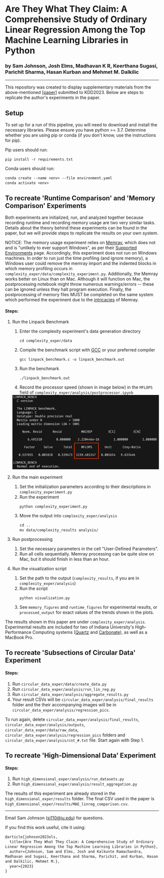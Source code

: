 # Are They What They Claim: A Comprehensive Study of Ordinary Linear Regression Among the Top Machine Learning Libraries in Python
### by Sam Johnson, Josh Elms, Madhavan K R, Keerthana Sugasi, Parichit Sharma, Hasan Kurban and Mehmet M. Dalkilic
---
This repository was created to display supplementary materials from the above-mentioned \[[paper]()\] submitted to KDD2023. Below are steps to replicate the author's experiments in the paper. 

## Setup
To set up for a run of this pipeline, you will need to download and install the necessary libraries. Please ensure you have python >= 3.7. Determine whether you are using pip or conda (if you don't know, use the instructions for pip). 

Pip users should run:
```
pip install -r requirements.txt
```

Conda users should run:
```
conda create --name <env> --file environment.yaml
conda activate <env>
```


## To recreate 'Runtime Comparison' and 'Memory Comparison' Experiments

Both experiments are initialized, run, and analyzed together because recording runtime and recording memory usage are two very similar tasks. Details about the theory behind these experiments can be found in the paper, but we will provide steps to replicate the results on your own system.

NOTICE: The memory usage experiment relies on [Memray](https://bloomberg.github.io/memray/), which does not and is "unlikely to ever support Windows", as per their [Supported Environments](https://bloomberg.github.io/memray/supported_environments.html) page. Accordingly, this experiment does not run on Windows machines. In order to run just the time profiling (and ignore memory), a Windows user could remove the memray import and the indented blocks in which memory profiling occurs in `complexity_exper/data/complexity_experiment.py`. Additionally, the Memray works better on Linux than on Mac. Although it will function on Mac, the postprocessing notebook might throw numerous warnings/errors -- these can be ignored unless they halt program execution. Finally, the postprocessing of memory files MUST be completed on the same system which performed the experiment due to the [intricacies](https://bloomberg.github.io/memray/native_mode.html#how-memray-resolves-symbols) of Memray.

#### Steps:
1. Run the Linpack Benchmark
    1) Enter the complexity experiment's data generation directory
        ```
        cd complexity_exper/data
        ```
    2) Compile the benchmark script with [GCC](https://gcc.gnu.org/) or your preferred compiler
        ```
        gcc linpack_benchmark.c -o linpack_benchmark.out
        ```
    3) Run the benchmark 
        ```
        ./linpack_benchmark.out
        ```
    4) Record the processor speed (shown in image below) in the `MFLOPS` field of  `complexity_exper/analysis/postprocessor.ipynb`
    <img src=".assets/MFLOPS_location.png" alt= “linpack_benchmark_MFLOPS_loc” width=500>

2. Run the main experiment
    1) Set the initialization parameters according to their descriptions in `complexity_experiment.py`
    2) Run the experiment
        ```
        python complexity_experiment.py
        ```
    3) Move the output into `complexity_exper/analysis`
        ```
        cd ..
        mv data/complexity_results analysis/
        ```
3. Run postprocessing
    1) Set the necessary parameters in the cell "User-Defined Parameters".
    2) Run all cells sequentially. Memray processing can be quite slow on Mac, but it should finish in less than an hour.

4. Run the visualization script
    1) Set the path to the output (`complexity_results`, if you are in `complexity_exper/analysis`)
    2) Run the script
        ```
        python visualization.py
        ```
    3) See `memory_figures` and `runtime_figures` for experimental results, or `processed_output` for exact values of the trends shown in the plots.

The results shown in this paper are under `complexity_exper/analysis`. Experimental results are included for two of Indiana University's High-Performance Computing systems ([Quartz](https://kb.iu.edu/d/qrtz) and [Carbonate](https://kb.iu.edu/d/aolp)), as well as a MacBook Pro.

## To recreate 'Subsections of Circular Data' Experiment

#### Steps:

1. Run `circular_data_exper/data/create_data.py`
2. Run `circular_data_exper/analysis/run_lin_reg.py`
3. Run `circular_data_exper/analysis/aggregate_results.py`
4. Your result CSVs will be `circular_data_exper/analysis/final_results` folder and the their accompanying images will be in `circular_data_exper/analysis/regression_pics`.

To run again, delete `circular_data_exper/analysis/final_results`, `circular_data_exper/analysis/outputs`, `circular_data_exper/data/raw_data`, `circular_data_exper/analysis/regression_pics` folders and `circular_data_exper/analysis/cnt_#.txt` file. Start again with Step 1.

## To recreate 'High-Dimensional Data' Experiment

#### Steps:

1. Run `high_dimensional_exper/analysis/run_datasets.py`
2. Run `high_dimensional_exper/analysis/result_aggregation.py`

The results of this experiment are already stored in the `high_dimensional_exper/results` folder. The final CSV used in the paper is `high_dimensional_exper/results/MAE_linreg_comparison.csv`.

---

Email Sam Johnson (sj110@iu.edu) for questions.

If you find this work useful, cite it using:
```
@article{johnson2023ols,
  title={Are They What They Claim: A Comprehensive Study of Ordinary Linear Regression Among the Top Machine Learning Libraries in Python},
  author={Johnson, Sam and Elms, Josh and Kalkunte Ramachandra, Madhavan and Sugasi, Keerthana and Sharma, Parichit, and Kurban, Hasan and Dalkilic, Mehmet M.},
  year={2023}
}
```
